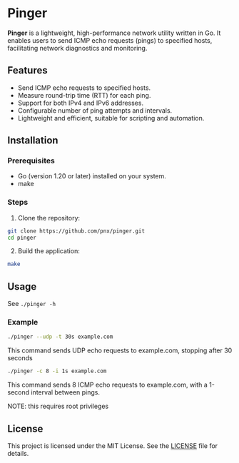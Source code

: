 # Pinger

**Pinger** is a lightweight, high-performance network utility written in Go. 
It enables users to send ICMP echo requests (pings) to specified hosts, facilitating network diagnostics and monitoring.

## Features

* Send ICMP echo requests to specified hosts.
* Measure round-trip time (RTT) for each ping.
* Support for both IPv4 and IPv6 addresses.
* Configurable number of ping attempts and intervals.
* Lightweight and efficient, suitable for scripting and automation.

## Installation

### Prerequisites

* Go (version 1.20 or later) installed on your system.
* make

### Steps

1. Clone the repository:

```bash
git clone https://github.com/pnx/pinger.git
cd pinger
```

2. Build the application:

```bash
make
```

## Usage

See `./pinger -h`

### Example

```bash
./pinger --udp -t 30s example.com
```

This command sends UDP echo requests to example.com, stopping after 30 seconds

```bash
./pinger -c 8 -i 1s example.com
```

This command sends 8 ICMP echo requests to example.com, with a 1-second interval between pings.

NOTE: this requires root privileges

## License

This project is licensed under the MIT License. See the [LICENSE](LICENSE) file for details.

